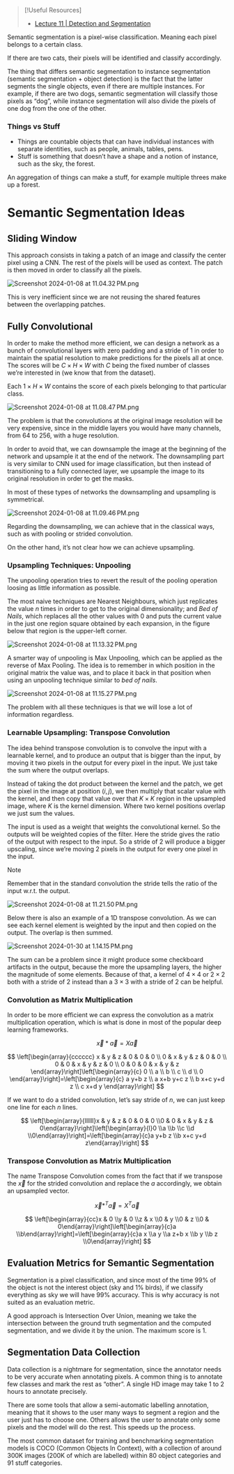 >[!Useful Resources]
> - [Lecture 11 | Detection and Segmentation](https://www.youtube.com/watch?v=nDPWywWRIRo)

Semantic segmentation is a pixel-wise classification. Meaning each pixel belongs to a certain class.

If there are two cats, their pixels will be identified and classify accordingly.

The thing that differs semantic segmentation to instance segmentation (semantic segmentation + object detection) is the fact that the latter segments the single objects, even if there are multiple instances. For example, if there are two dogs, semantic segmentation will classify those pixels as “dog”, while instance segmentation will also divide the pixels of one dog from the one of the other.

### Things vs Stuff

- Things are countable objects that can have individual instances with separate identities, such as people, animals, tables, pens.
- Stuff is something that doesn’t have a shape and a notion of instance, such as the sky, the forest.

An aggregation of things can make a stuff, for example multiple threes make up a forest.

# Semantic Segmentation Ideas

## Sliding Window

This approach consists in taking a patch of an image and classify the center pixel using a CNN. The rest of the pixels will be used as context. The patch is then moved in order to classify all the pixels.

![Screenshot 2024-01-08 at 11.04.32 PM.png](Screenshot_2024-01-08_at_11.04.32_PM.png)

This is very inefficient since we are not reusing the shared features between the overlapping patches.

## Fully Convolutional

In order to make the method more efficient, we can design a network as a bunch of convolutional layers with zero padding and a stride of 1 in order to maintain the spatial resolution to make predictions for the pixels all at once. The scores will be $C \times H \times W$ with $C$ being the fixed number of classes we’re interested in (we know that from the dataset). 

Each $1 \times H \times W$ contains the score of each pixels belonging to that particular class.

![Screenshot 2024-01-08 at 11.08.47 PM.png](Screenshot_2024-01-08_at_11.08.47_PM.png)

The problem is that the convolutions at the original image resolution will be very expensive, since in the middle layers you would have many channels, from $64$ to $256$, with a huge resolution.

In order to avoid that, we can downsample the image at the beginning of the network and upsample it at the end of the network. The downsampling part is very similar to CNN used for image classification, but then instead of transitioning to a fully connected layer, we upsample the image to its original resolution in order to get the masks.

In most of these types of networks the downsampling and upsampling is symmetrical.

![Screenshot 2024-01-08 at 11.09.46 PM.png](Screenshot_2024-01-08_at_11.09.46_PM.png)

Regarding the downsampling, we can achieve that in the classical ways, such as with pooling or strided convolution.

On the other hand, it’s not clear how we can achieve upsampling.

### Upsampling Techniques: Unpooling

The unpooling operation tries to revert the result of the pooling operation loosing as little information as possible.

The most naive techniques are Nearest Neighbours, which just replicates the value $n$ times in order to get to the original dimensionality; and *Bed of Nails*, which replaces all the other values with $0$ and puts the current value in the just one region square obtained by each expansion, in the figure below that region is the upper-left corner.

![Screenshot 2024-01-08 at 11.13.32 PM.png](Screenshot_2024-01-08_at_11.13.32_PM.png)

A smarter way of unpooling is Max Unpooling, which can be applied as the reverse of Max Pooling. The idea is to remember in which position in the original matrix the value was, and to place it back in that position when using an unpooling technique similar to *bed of nails*.

![Screenshot 2024-01-08 at 11.15.27 PM.png](Screenshot_2024-01-08_at_11.15.27_PM.png)

The problem with all these techniques is that we will lose a lot of information regardless.

### Learnable Upsampling: Transpose Convolution

The idea behind transpose convolution is to convolve the input with a learnable kernel, and to produce an output that is bigger than the input, by moving it two pixels in the output for every pixel in the input. We just take the sum where the output overlaps.

Instead of taking the dot product between the kernel and the patch, we get the pixel in the image at position $(i,j)$, we then multiply that scalar value with the kernel, and then copy that value over that $K\times K$ region in the upsampled image, where $K$ is the kernel dimension. Where two kernel positions overlap we just sum the values.

The input is used as a weight that weights the convolutional kernel. So the outputs will be weighted copies of the filter. Here the stride gives the ratio of the output with respect to the input. So a stride of $2$ will produce a bigger upscaling, since we’re moving $2$ pixels in the output for every one pixel in the input.

> [!Note]
> Remember that in the standard convolution the stride tells the ratio of the input  w.r.t. the output.

![Screenshot 2024-01-08 at 11.21.50 PM.png](Screenshot_2024-01-08_at_11.21.50_PM.png)

Below there is also an example of a 1D transpose convolution. As we can see each kernel element is weighted by the input and then copied on the output. The overlap is then summed.

![Screenshot 2024-01-30 at 1.14.15 PM.png](Screenshot_2024-01-30_at_1.14.15_PM.png)

The sum can be a problem since it might produce some checkboard artifacts in the output, because the more the upsampling layers, the higher the magnitude of some elements. Because of that, a kernel of $4 \times 4$ or $2 \times 2$ both with a stride of $2$ instead than a $3 \times 3$ with a stride of $2$ can be helpful.

### Convolution as Matrix Multiplication

In order to be more efficient we can express the convolution as a matrix multiplication operation, which is what is done in most of the popular deep learning frameworks.

$$
\vec{x} * \vec{a} = X\vec{a}
$$

$$
\left[\begin{array}{cccccc}
x & y & z & 0 & 0 & 0 \\
0 & x & y & z & 0 & 0 \\
0 & 0 & x & y & z & 0 \\
0 & 0 & 0 & x & y & z
\end{array}\right]\left[\begin{array}{c}
0 \\
a \\
b \\
c \\
d \\
0
\end{array}\right]=\left[\begin{array}{c}
a y+b z \\
a x+b y+c z \\
b x+c y+d z \\
c x+d y
\end{array}\right]
$$

If we want to do a strided convolution, let’s say stride of $n$, we can just keep one line for each $n$ lines.

$$
\left[\begin{array}{llllll}x & y & z & 0 & 0 & 0 \\0 & 0 & x & y & z & 0\end{array}\right]\left[\begin{array}{l}0 \\a \\b \\c \\d \\0\end{array}\right]=\left[\begin{array}{c}a y+b z \\b x+c y+d z\end{array}\right]
$$

### Transpose Convolution as Matrix Multiplication

The name Transpose Convolution comes from the fact that if we transpose the $\vec{x}$ for the strided convolution and replace the $a$ accordingly, we obtain an upsampled vector.

$$
\vec{x} *^ T \vec{a} = X^T\vec{a}
$$

$$
\left[\begin{array}{cc}x & 0 \\y & 0 \\z & x \\0 & y \\0 & z \\0 & 0\end{array}\right]\left[\begin{array}{c}a \\b\end{array}\right]=\left[\begin{array}{c}a x \\a y \\a z+b x \\b y \\b z \\0\end{array}\right]
$$

## Evaluation Metrics for Semantic Segmentation

Segmentation is a pixel classification, and since most of the time 99% of the object is not the interest object (sky and 1% birds), if we classify everything as sky we will have 99% accuracy. This is why accuracy is not suited as an evaluation metric.

A good approach is Intersection Over Union, meaning we take the intersection between the ground truth segmentation and the computed segmentation, and we divide it by the union. The maximum score is $1$.

## Segmentation Data Collection

Data collection is a nightmare for segmentation, since the annotator needs to be very accurate when annotating pixels. A common thing is to annotate few classes and mark the rest as “other”. A single HD image may take 1 to 2 hours to annotate precisely.

There are some tools that allow a semi-automatic labelling annotation, meaning that it shows to the user many ways to segment a region and the user just has to choose one. Others allows the user to annotate only some pixels and the model will do the rest. This speeds up the process.

The most common dataset for training and benchmarking segmentation models is COCO (Common Objects In Context), with a collection of around 300K images (200K of which are labelled) within 80 object categories and 91 stuff categories.
